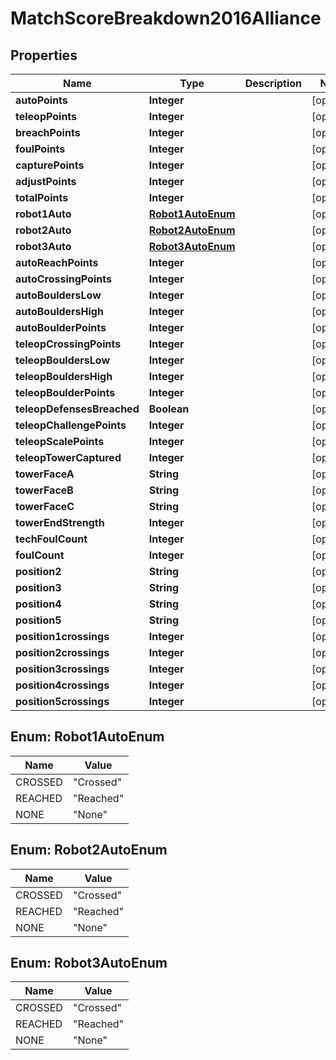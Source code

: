 

# MatchScoreBreakdown2016Alliance

## Properties

Name | Type | Description | Notes
------------ | ------------- | ------------- | -------------
**autoPoints** | **Integer** |  |  [optional]
**teleopPoints** | **Integer** |  |  [optional]
**breachPoints** | **Integer** |  |  [optional]
**foulPoints** | **Integer** |  |  [optional]
**capturePoints** | **Integer** |  |  [optional]
**adjustPoints** | **Integer** |  |  [optional]
**totalPoints** | **Integer** |  |  [optional]
**robot1Auto** | [**Robot1AutoEnum**](#Robot1AutoEnum) |  |  [optional]
**robot2Auto** | [**Robot2AutoEnum**](#Robot2AutoEnum) |  |  [optional]
**robot3Auto** | [**Robot3AutoEnum**](#Robot3AutoEnum) |  |  [optional]
**autoReachPoints** | **Integer** |  |  [optional]
**autoCrossingPoints** | **Integer** |  |  [optional]
**autoBouldersLow** | **Integer** |  |  [optional]
**autoBouldersHigh** | **Integer** |  |  [optional]
**autoBoulderPoints** | **Integer** |  |  [optional]
**teleopCrossingPoints** | **Integer** |  |  [optional]
**teleopBouldersLow** | **Integer** |  |  [optional]
**teleopBouldersHigh** | **Integer** |  |  [optional]
**teleopBoulderPoints** | **Integer** |  |  [optional]
**teleopDefensesBreached** | **Boolean** |  |  [optional]
**teleopChallengePoints** | **Integer** |  |  [optional]
**teleopScalePoints** | **Integer** |  |  [optional]
**teleopTowerCaptured** | **Integer** |  |  [optional]
**towerFaceA** | **String** |  |  [optional]
**towerFaceB** | **String** |  |  [optional]
**towerFaceC** | **String** |  |  [optional]
**towerEndStrength** | **Integer** |  |  [optional]
**techFoulCount** | **Integer** |  |  [optional]
**foulCount** | **Integer** |  |  [optional]
**position2** | **String** |  |  [optional]
**position3** | **String** |  |  [optional]
**position4** | **String** |  |  [optional]
**position5** | **String** |  |  [optional]
**position1crossings** | **Integer** |  |  [optional]
**position2crossings** | **Integer** |  |  [optional]
**position3crossings** | **Integer** |  |  [optional]
**position4crossings** | **Integer** |  |  [optional]
**position5crossings** | **Integer** |  |  [optional]



## Enum: Robot1AutoEnum

Name | Value
---- | -----
CROSSED | &quot;Crossed&quot;
REACHED | &quot;Reached&quot;
NONE | &quot;None&quot;



## Enum: Robot2AutoEnum

Name | Value
---- | -----
CROSSED | &quot;Crossed&quot;
REACHED | &quot;Reached&quot;
NONE | &quot;None&quot;



## Enum: Robot3AutoEnum

Name | Value
---- | -----
CROSSED | &quot;Crossed&quot;
REACHED | &quot;Reached&quot;
NONE | &quot;None&quot;



